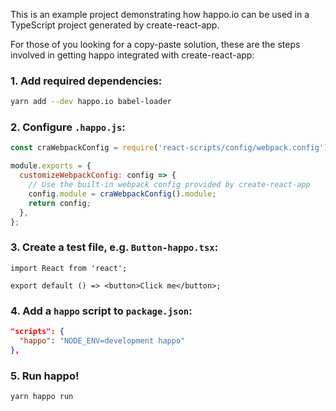 This is an example project demonstrating how happo.io can be used in a
TypeScript project generated by create-react-app.

For those of you looking for a copy-paste solution, these are the steps involved in getting happo integrated with create-react-app:

### 1. Add required dependencies:

```bash
yarn add --dev happo.io babel-loader
```

### 2. Configure `.happo.js`:

```js
const craWebpackConfig = require('react-scripts/config/webpack.config')

module.exports = {
  customizeWebpackConfig: config => {
    // Use the built-in webpack config provided by create-react-app
    config.module = craWebpackConfig().module;
    return config;
  },
};

```

### 3. Create a test file, e.g. `Button-happo.tsx`:

```tsx
import React from 'react';

export default () => <button>Click me</button>;
```

### 4. Add a `happo` script to `package.json`:

```json
"scripts": {
  "happo": "NODE_ENV=development happo"
},
```

### 5. Run happo!

```bash
yarn happo run
```

